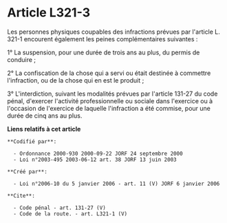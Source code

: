 # Article L321-3

Les personnes physiques coupables des infractions prévues par l'article L. 321-1 encourent également les peines
complémentaires suivantes : 

1° La suspension, pour une durée de trois ans au plus, du permis de conduire ; 

2° La confiscation de la chose qui a servi ou était destinée à commettre l'infraction, ou de la chose qui en est le
produit ; 

3° L'interdiction, suivant les modalités prévues par l'article 131-27 du code pénal, d'exercer l'activité professionnelle ou
sociale dans l'exercice ou à l'occasion de l'exercice de laquelle l'infraction a été commise, pour une durée de cinq ans au
plus.

**Liens relatifs à cet article**

	**Codifié par**:

	  - Ordonnance 2000-930 2000-09-22 JORF 24 septembre 2000
	  - Loi n°2003-495 2003-06-12 art. 38 JORF 13 juin 2003

	**Créé par**:

	  - Loi n°2006-10 du 5 janvier 2006 - art. 11 (V) JORF 6 janvier 2006

	**Cite**:

	  - Code pénal - art. 131-27 (V)
	  - Code de la route. - art. L321-1 (V)
